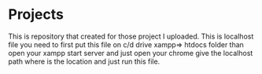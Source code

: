 # Projects
This is repository that created for those project I uploaded.
This is localhost file you need to first put this file on c/d drive xampp=> htdocs folder than open your xampp start server and just open your chrome give the localhost path where is the location and just run this file. 
